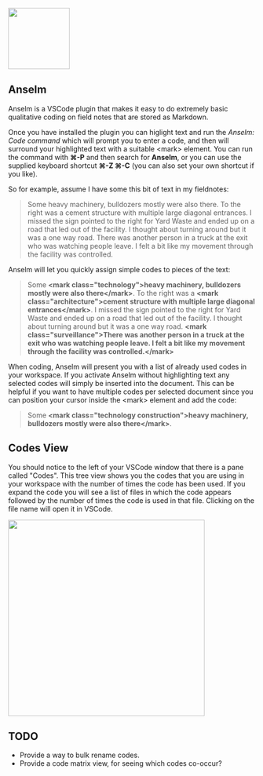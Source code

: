 <img height="125"
src="https://raw.githubusercontent.com/edsu/anselm/master/images/anselm.png">

## Anselm

Anselm is a VSCode plugin that makes it easy to do extremely basic qualitative
coding on field notes that are stored as Markdown.

Once you have installed the plugin you can higlight text and run the *Anselm: Code command* which will prompt you to enter a code, and then will surround your highlighted text with a suitable &lt;mark&gt; element. You can run the command with **⌘-P** and then search for **Anselm**, or you can use the supplied keyboard shortcut **⌘-Z ⌘-C** (you can also set your own shortcut if you like).

So for example, assume I have some this bit of text in my fieldnotes:

> Some heavy machinery, bulldozers mostly were also there. To the right was a cement
> structure with multiple large diagonal entrances. I missed the sign pointed to the
> right for Yard Waste and ended up on a road that led out of the facility. I thought
> about turning around but it was a one way road. There was another person in a truck
> at the exit who was watching people leave. I felt a bit like my movement through 
> the facility was controlled.

Anselm will let you quickly assign simple codes to pieces of the text:

> Some **&lt;mark class="technology"&gt;heavy machinery, bulldozers mostly were also there&lt;/mark&gt;**.
> To the right was a **&lt;mark class="architecture"&gt;cement structure with multiple large
> diagonal entrances&lt;/mark&gt;**. I missed the sign pointed to the right for Yard Waste and
> ended up on a road that led out of the facility. I thought about turning around but
> it was a one way road. **&lt;mark class="surveillance"&gt;There was another person in a truck
> at the exit who was watching people leave. I felt a bit like my movement through the
> facility was controlled.&lt;/mark&gt;**

When coding, Anselm will present you with a list of already used codes in your workspace. If you activate Anselm without highlighting text any selected codes will simply be inserted into the document. This can be helpful if you want to have multiple codes per selected document since you can position your cursor inside the &lt;mark&gt; element and add the code:

> Some **&lt;mark class="technology construction"&gt;heavy machinery, bulldozers mostly were also there&lt;/mark&gt;**.

## Codes View

You should notice to the left of your VSCode window that there is a pane called "Codes". This tree view shows you the codes that you are using in your workspace with the number of times the code has been used. If you expand the code you will see a list of files in which the code appears followed by the number of times the code is used in that file. Clicking on the file name will open it in VSCode.

<img width="400" src="https://raw.githubusercontent.com/edsu/anselm/master/images/codes.png">

## TODO

* Provide a way to bulk rename codes.
* Provide a code matrix view, for seeing which codes co-occur?
